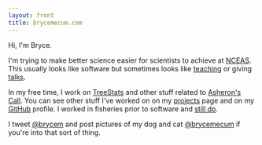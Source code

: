 ```yaml
---
layout: front
title: brycemecum.com
---
```


Hi, I'm Bryce.

I'm trying to make better science easier for scientists to achieve at [NCEAS](https://www.nceas.ucsb.edu/). This usually looks like software but sometimes looks like [teaching](/teaching) or giving [talks](/talks).

In my free time, I work on [TreeStats](https://treestats.net) and other stuff related to [Asheron's Call](https://en.wikipedia.org/wiki/Asheron%27s_Call). You can see other stuff I've worked on on my [projects](/projects) page and on my [GitHub](https://github.com/amoeba) profile. I worked in fisheries prior to software and [still do](http://www.aoos.org/2019-run-timing-outlook-and-forecast-summary-chinook-salmon-yukon-river-delta/).

I tweet [@brycem](https://twitter.com/brycem) and post pictures of my dog and cat [@brycemecum](https://www.instagram.com/brycemecum/) if you're into that sort of thing.
